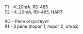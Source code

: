 F1 - 4..20mA, RS-485      
F2 - 4..20mA, RS-485, HART     


RO - Реле отсуствует     
R1 - 3 реле  (порог 1, порог 2, отказ)     

